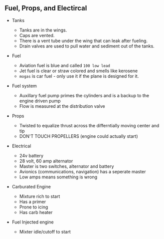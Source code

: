## Fuel, Props, and Electircal

* Tanks
    * Tanks are in the wings.
    * Caps are vented.
    * There is a vent tube under the wing that can leak after fueling.
    * Drain valves are used to pull water and sediment out of the tanks.

* Fuel
    * Aviation fuel is blue and called `100 low lead`
    * Jet fuel is clear or straw colored and smells like kerosene
    * `mogas` is car fuel - only use it if the plane is designed for it.

* Fuel system
    * Auxillary fuel pump primes the cylinders and is a backup to the engine driven pump
    * Flow is measured at the distribution valve

* Props
    * Twisted to equalize thrust across the differntially moving center and tip
    * DON'T TOUCH PROPELLERS (engine could actually start)

* Electrical
    * 24v battery
    * 28 volt, 60 amp alternator
    * Master is two switches, alternator and battery
    * Avionics (communications, navigation) has a seperate master
    * Low amps means something is wrong

* Carburated Engine
    * Mixture rich to start
    * Has a primer 
    * Prone to icing
    * Has carb heater

* Fuel Injected engine
    * Mixter idle/cutoff to start